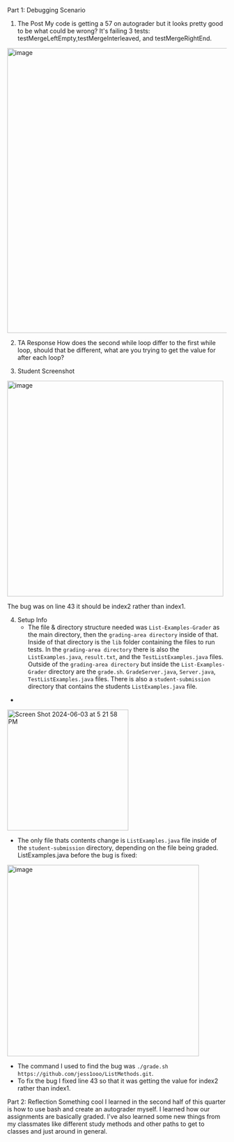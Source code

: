 Part 1: Debugging Scenario

1. The Post
My code is getting a 57 on autograder but it looks pretty good to be what could be wrong? It's failing 3 tests: testMergeLeftEmpty,testMergeInterleaved, and testMergeRightEnd.
<img width="655" alt="image" src="https://github.com/jess1ooo/cse15l-lab-reports/assets/156467137/3a5a54cb-9698-4bd9-a46b-a5551b282621">




2. TA Response
How does the second while loop differ to the first while loop, should that be different, what are you trying to get the value for after each loop?


3. Student Screenshot
<img width="496" alt="image" src="https://github.com/jess1ooo/cse15l-lab-reports/assets/156467137/2951b76a-ebc3-4ffc-829b-97a771769bc8">

The bug was on line 43 it should be index2 rather than index1.

4. Setup Info
   - The file & directory structure needed was `List-Examples-Grader` as the main directory, then the `grading-area directory` inside of that. Inside of that directory is the `lib` folder containing the files to run tests. In the `grading-area directory` there is also the `ListExamples.java`, `result.txt`, and the `TestListExamples.java` files. Outside of the `grading-area directory` but inside the `List-Examples-Grader` directory are the `grade.sh`. `GradeServer.java`, `Server.java`, `TestListExamples.java` files. There is also a `student-submission` directory that contains the students `ListExamples.java` file.
- 
<img width="278" alt="Screen Shot 2024-06-03 at 5 21 58 PM" src="https://github.com/jess1ooo/cse15l-lab-reports/assets/156467137/cec8b5d7-c66f-4f39-bc9e-242d1f8456c2">

   - The only file thats contents change is `ListExamples.java` file inside of the `student-submission` directory, depending on the file being graded.
ListExamples.java before the bug is fixed:

<img width="440" alt="image" src="https://github.com/jess1ooo/cse15l-lab-reports/assets/156467137/6b17b86c-111c-4b72-9906-a30366db5ec5">


- The command I used to find the bug was `./grade.sh https://github.com/jess1ooo/ListMethods.git`.
- To fix the bug I fixed line 43 so that it was getting the value for index2 rather than index1.


Part 2: Reflection
Something cool I learned in the second half of this quarter is how to use bash and create an autograder myself. I learned how our assignments are basically graded. I've also learned some new things from my classmates like different study methods and other paths to get to classes and just around in general. 
